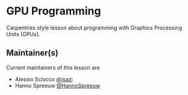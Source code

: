 # GPU Programming

Carpentries style lesson about programming with Graphics Processing Units (GPUs).

## Maintainer(s)

Current maintainers of this lesson are 

* Alessio Sclocco [@isazi](https://github.com/isazi)
* Hanno Spreeuw [@HannoSpreeuw](https://github.com/HannoSpreeuw)
